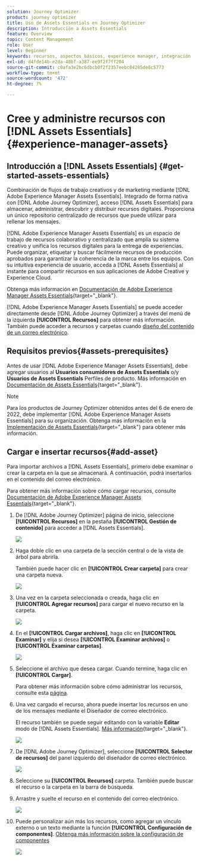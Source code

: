 ```yaml
---
solution: Journey Optimizer
product: journey optimizer
title: Uso de Assets Essentials en Journey Optimizer
description: Introducción a Assets Essentials
feature: Overview
topic: Content Management
role: User
level: Beginner
keywords: recursos, aspectos básicos, experience manager, integración
exl-id: d4fde14b-e2da-40bf-a387-ee9f2f7ff204
source-git-commit: c0afa3e2bc6dbcb0f2f2357eebc04285de8c5773
workflow-type: tm+mt
source-wordcount: '472'
ht-degree: 7%

---
```


# Cree y administre recursos con [!DNL Assets Essentials]{#experience-manager-assets}

## Introducción a [!DNL Assets Essentials] {#get-started-assets-essentials}

Combinación de flujos de trabajo creativos y de marketing mediante [!DNL Adobe Experience Manager Assets Essentials]. Integrado de forma nativa con [!DNL Adobe Journey Optimizer], acceso [!DNL Assets Essentials] para almacenar, administrar, descubrir y distribuir recursos digitales. Proporciona un único repositorio centralizado de recursos que puede utilizar para rellenar los mensajes.

[!DNL Adobe Experience Manager Assets Essentials] es un espacio de trabajo de recursos colaborativo y centralizado que amplía su sistema creativo y unifica los recursos digitales para la entrega de experiencias. Puede organizar, etiquetar y buscar fácilmente recursos de producción aprobados para garantizar la coherencia de la marca entre los equipos. Con su intuitiva experiencia de usuario, acceda a [!DNL Assets Essentials] al instante para compartir recursos en sus aplicaciones de Adobe Creative y Experience Cloud.

Obtenga más información en [Documentación de Adobe Experience Manager Assets Essentials](https://experienceleague.adobe.com/docs/experience-manager-assets-essentials/help/introduction.html){target="_blank"}.

[!DNL Adobe Experience Manager Assets Essentials] se puede acceder directamente desde [!DNL Adobe Journey Optimizer] a través del menú de la izquierda **[!UICONTROL Recursos]** para obtener más información. También puede acceder a recursos y carpetas cuando [diseño del contenido de un correo electrónico](get-started-email-design.md).

## Requisitos previos{#assets-prerequisites}

Antes de usar [!DNL Adobe Experience Manager Assets Essentials], debe agregar usuarios al **Usuarios consumidores de Assets Essentials** o/y **Usuarios de Assets Essentials** Perfiles de producto. Más información en [Documentación de Assets Essentials](https://experienceleague.adobe.com/docs/experience-manager-assets-essentials/help/deploy-administer.html?lang=es){target="_blank"}.

>[!NOTE]
>Para los productos de Journey Optimizer obtenidos antes del 6 de enero de 2022, debe implementar [!DNL Adobe Experience Manager Assets Essentials] para su organización. Obtenga más información en la [Implementación de Assets Essentials](https://experienceleague.adobe.com/docs/experience-manager-assets-essentials/help/deploy-administer.html?lang=es){target="_blank"} para obtener más información.

## Cargar e insertar recursos{#add-asset}

Para importar archivos a [!DNL Assets Essentials], primero debe examinar o crear la carpeta en la que se almacenará. A continuación, podrá insertarlos en el contenido del correo electrónico.

Para obtener más información sobre cómo cargar recursos, consulte [Documentación de Adobe Experience Manager Assets Essentials](https://experienceleague.adobe.com/docs/experience-manager-assets-essentials/help/add-delete.html){target="_blank"}.

1. De [!DNL Adobe Journey Optimizer] página de inicio, seleccione **[!UICONTROL Recursos]** en la pestaña **[!UICONTROL Gestión de contenido]** para acceder a [!DNL Assets Essentials].

   ![](assets/media_library_1.png)

1. Haga doble clic en una carpeta de la sección central o de la vista de árbol para abrirla.

   También puede hacer clic en **[!UICONTROL Crear carpeta]** para crear una carpeta nueva.

   ![](assets/media_library_8.png)

1. Una vez en la carpeta seleccionada o creada, haga clic en **[!UICONTROL Agregar recursos]** para cargar el nuevo recurso en la carpeta.

   ![](assets/media_library_2.png)

1. En el **[!UICONTROL Cargar archivos]**, haga clic en **[!UICONTROL Examinar]** y elija si desea **[!UICONTROL Examinar archivos]** o **[!UICONTROL Examinar carpetas]**.

   ![](assets/media_library_3.png)

1. Seleccione el archivo que desea cargar. Cuando termine, haga clic en **[!UICONTROL Cargar]**.

   Para obtener más información sobre cómo administrar los recursos, consulte esta [página](https://experienceleague.adobe.com/docs/experience-manager-assets-essentials/help/manage-organize.html).

1. Una vez cargado el recurso, ahora puede insertar los recursos en uno de los mensajes mediante el Diseñador de correo electrónico.

   El recurso también se puede seguir editando con la variable **Editar** modo de [!DNL Assets Essentials]. [Más información](https://experienceleague.adobe.com/docs/experience-manager-assets-essentials/help/edit-images.html){target="_blank"}.

   ![](assets/media_library_12.png)

1. De [!DNL Adobe Journey Optimizer], seleccione **[!UICONTROL Selector de recursos]** del panel izquierdo del diseñador de correo electrónico.

   ![](assets/media_library_5.png)

1. Seleccione su **[!UICONTROL Recursos]** carpeta. También puede buscar el recurso o la carpeta en la barra de búsqueda.

1. Arrastre y suelte el recurso en el contenido del correo electrónico.

   ![](assets/media_library_6.png)

1. Puede personalizar aún más los recursos, como agregar un vínculo externo o un texto mediante la función **[!UICONTROL Configuración de componentes]**. [Obtenga más información sobre la configuración de componentes](content-components.md)

   ![](assets/media_library_13.png)

   <!--
    After adding your asset to your email, use the **[!UICONTROL Find similar Stock photos]** option to locate Stock photos that match the content, color, and composition of your image. [Learn more about Adobe Stock](stock.md).

    Note that this option is available for licensed/unlicensed Stock images and images from your Assets folder. 

    ![](assets/media_library_14.png)
    -->